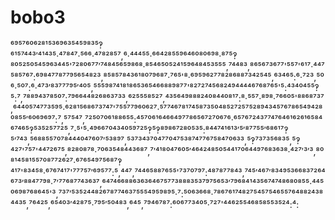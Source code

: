# bobo3
⁶⁹⁵⁷⁶⁰⁶²⁸¹⁵³⁶⁹⁶³⁵⁴⁵⁹⁸³⁵‽⁶¹⁵⁷⁴⁴³′⁴¹⁴³⁵·⁴⁷⁸⁴⁷·⁵⁶⁶·⁴⁷⁸²⁸⁵⁷,⁶·⁴⁴⁴⁵⁵·⁶⁶⁴²⁸⁵⁵⁹⁶⁴⁶⁰⁸⁰⁶⁹⁸·⁸⁷⁵‽⁸⁰⁵²⁵⁰⁵⁴⁵⁹⁶³⁴⁴⁵'⁷²⁸⁰⁶⁷⁷′⁷⁴⁸⁴⁵⁶⁵⁹⁸⁶⁸·⁸⁵⁴⁶⁵⁰⁵²⁴¹⁵⁹⁶⁴⁸⁴⁵³⁵⁵⁵,⁷⁴⁴⁸³,⁸⁶⁵⁶⁷³⁶⁷⁷'⁵⁵⁷'⁶¹⁷·⁴⁴⁷⁵⁸⁵⁷⁶⁷:⁶⁹⁸⁴⁷⁷⁸⁷⁷⁹⁵⁶⁵⁴⁸²³,⁸⁵⁸⁵⁷⁸⁴³⁶¹⁸⁰⁷⁹⁶⁸⁷·⁷⁶⁵'⁸·⁶⁹⁵⁹⁶²⁷⁷⁸²⁸⁶⁸⁸⁷³⁴²⁵⁴⁵,⁶³⁴⁶⁵:⁶·⁷²³,⁵⁰⁶·⁵⁰⁷:⁶·⁴⁷³′⁸³⁷⁷⁷⁹⁵′⁴⁰⁵,⁵⁵⁵⁹⁸⁷⁴¹⁸¹⁸⁶⁵³⁶⁵⁴⁶⁶⁸⁸⁹⁸⁷⁷'⁸²⁷²⁷⁴⁵⁶⁸²⁴⁹⁴⁴⁴⁴⁶⁷⁶⁸⁷⁶⁵'⁵:⁴³⁴⁰⁴⁵⁵‽⁵:⁷,⁷⁸⁸⁹⁴³⁷⁸⁵⁰⁷:⁷⁹⁶⁶⁴⁴⁸²⁶⁸⁶³⁷³³,⁶²⁵⁵⁵⁸⁵²⁷,⁴³⁵⁶⁴⁹⁸⁸⁸²⁴⁰⁸⁴⁴⁰⁸¹⁷:⁸·⁵⁵⁷·⁸⁹⁸·⁷⁶⁶⁰⁵'⁸⁸⁶⁸⁷³⁷,⁶⁴⁴⁰⁵⁷⁴⁷⁷³⁵⁹⁵·⁶²⁸¹⁵⁶⁸⁶⁷³⁷⁴⁷'⁷⁵⁵⁷⁷⁹⁶⁰⁶²⁷·⁵⁷⁷⁴⁶⁷⁸¹⁷⁴⁵⁸⁷³⁵⁰⁴⁸⁵²⁷²⁵⁷⁵²⁸⁹⁴³⁴⁵⁷⁶⁷⁸⁶⁵⁴⁹⁴²⁸⁰⁸⁵⁵′⁶⁰⁶⁹⁶⁹⁷:⁷,⁵⁷⁵⁴⁷,⁷²⁵⁰⁷⁰⁶¹⁸⁸⁶⁵⁵:⁴⁵⁷⁰⁶¹⁶⁴⁶⁶⁴⁹⁷⁷⁸⁶⁵⁶⁷²⁷⁰⁶⁷⁶·⁶⁵⁷⁶⁷²⁴³⁷⁷⁴⁷⁶⁴⁶¹⁶²⁶¹⁶⁵⁸⁴⁶⁷⁴⁶⁵‽⁵³⁵²⁵⁷⁷²⁵,⁷·⁵'⁵·⁴⁹⁶⁶⁷⁰⁴³⁴⁰⁵⁹⁷²⁵‽⁵‽⁸⁹⁸⁶⁷²⁸⁰⁵³⁵:⁸⁴⁴⁷⁴¹⁶¹³′⁵′⁸⁷⁷⁵⁵′⁶⁸⁶¹⁷‽⁵′⁷⁴³,⁵⁶⁸⁸⁵⁵⁷⁰⁷⁸⁴⁴⁴⁰⁴⁷⁶⁰⁷′⁵³⁸⁹⁷,⁵³⁷³⁴³⁷⁰⁴⁷⁷⁰⁴⁷⁵³⁸⁷⁴⁷⁷⁶⁷⁵⁸⁴⁷⁰⁶³³,⁵‽⁷³⁷³⁵⁶⁸³⁵,⁵‽⁴²⁷'⁷⁵⁷'⁴⁴⁷²⁶⁷⁵,⁸²⁸⁰⁸⁷⁸·⁷⁰⁶³⁵⁴⁸⁴⁴³⁶⁸⁷,⁷′⁴¹⁸⁰⁴⁷⁶⁰⁵′⁴⁶⁴²⁴⁸⁵⁰⁵⁴⁴¹⁷⁰⁶⁴⁴⁹⁷⁶⁸³⁶³⁸·⁴²⁷′³′³,⁸⁰⁸¹⁴⁵⁸¹⁵⁵⁷⁰⁸⁷⁷²⁶²⁷·⁶⁷⁶⁵⁴⁹⁷⁵⁶⁸⁷‽⁴¹⁷'⁸³⁴⁵⁸·⁶⁷⁶⁷⁴¹⁷'⁷⁷⁷⁵⁷′⁶⁹⁵⁷⁷:⁵,⁴⁴⁷,⁷⁴⁴⁶⁵⁸⁸⁷⁶⁵⁵'⁷³⁷⁰⁷⁹⁷:⁴⁸⁷⁸⁷⁷⁸⁴³,⁷⁴⁵′⁴⁶⁷′⁸³⁴⁹⁵³⁶⁶⁸³⁷²⁶⁴⁶⁷³′⁸⁸⁴⁷⁷⁹⁸·⁷′⁷⁷⁶⁸⁷⁷⁴³⁶³⁷,⁶⁴⁷⁴⁶⁶⁸⁸⁶³⁶³⁶⁴⁶⁷⁵⁷⁷³⁸⁸⁸³⁵³⁷⁹⁷⁵⁶⁵³′⁷⁹⁶⁸⁴¹⁴³⁵⁶⁷⁴⁷⁴⁸⁶⁸⁰⁸⁵⁵·⁴⁴⁵⁰⁶⁹⁸⁷⁶⁸⁶⁴⁵'³,⁷³⁷′⁵³⁵²⁴⁴⁸²⁶⁷⁸⁷⁷⁴⁶³⁷⁵⁵⁵⁴⁹⁵⁹⁸⁹⁵·⁷:⁵⁰⁶³⁶⁶⁸·⁷⁸⁶⁷⁶¹⁷⁴⁸²⁷⁵⁴⁵⁷⁵⁴⁶⁵⁵⁷⁶⁴⁸⁸²⁴³⁸⁴⁴³⁵,⁷⁶⁴²⁵,⁶⁵⁴⁰³′⁴²⁸⁷⁵·⁷⁹⁵′⁵⁰⁴⁸³,⁶⁴⁵,⁷⁹⁴⁶⁷⁸⁷:⁶⁰⁶⁷⁷³⁴⁰⁵·⁷²⁷'⁴⁴⁶²⁵⁵⁴⁶⁸⁵⁸⁵⁵³⁵²⁴:⁴:
